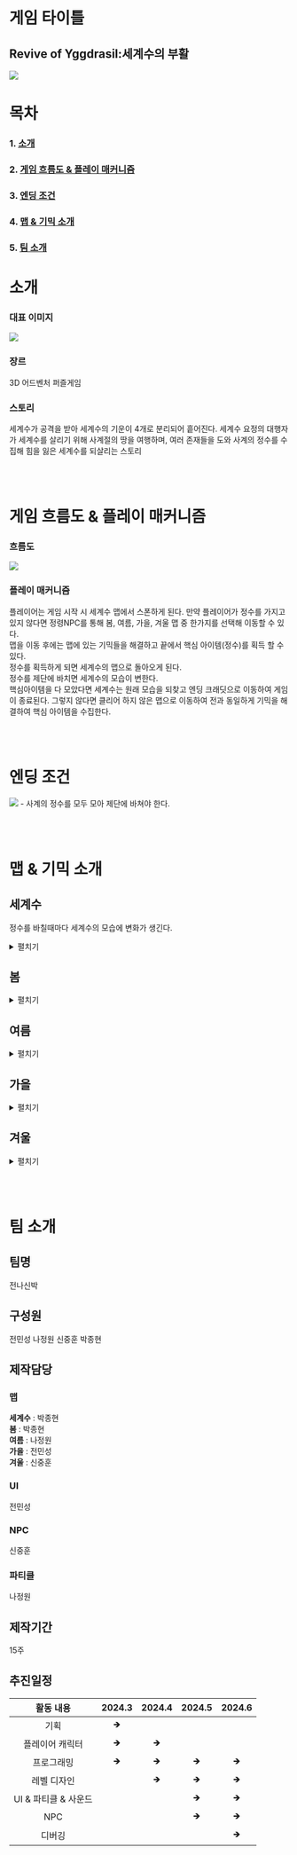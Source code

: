 # 게임 타이틀
## Revive of Yggdrasil:세계수의 부활
<img src="./image/Yggdrasil_타이틀.png">

# 목차
### 1. [소개](#소개)
### 2. [게임 흐름도 & 플레이 매커니즘](#게임-흐름도--플레이-매커니즘)
### 3. [엔딩 조건](#엔딩-조건)
### 4. [맵 & 기믹 소개](#맵--기믹-소개)
### 5. [팀 소개](#팀-소개)

# 소개

### 대표 이미지
<img src="./image/Yggdrasil_대표이미지.jpg">

### 장르

3D 어드벤처 퍼즐게임

### 스토리

세계수가 공격을 받아 세계수의 기운이 4개로 분리되어 흩어진다. 세계수 요정의 대행자가 세계수를 살리기 위해 사계절의 땅을 여행하며, 여러 존재들을 도와 사계의 정수를 수집해 힘을 잃은 세계수를 되살리는 스토리

<br><br>

# 게임 흐름도 & 플레이 매커니즘

### 흐름도
  <img src="./image/캡스톤 흐름도.png">
  
### 플레이 매커니즘
  플레이어는 게임 시작 시 세계수 맵에서 스폰하게 된다. 만약 플레이어가 정수를 가지고 있지 않다면 정령NPC를 통해 봄, 여름, 가을, 겨울 맵 중 한가지를 선택해 이동할 수 있다.<br>
  맵을 이동 후에는 맵에 있는 기믹들을 해결하고 끝에서 핵심 아이템(정수)를 획득 할 수 있다.<br>
  정수를 획득하게 되면 세계수의 맵으로 돌아오게 된다.<br>
  정수를 제단에 바치면 세계수의 모습이 변한다.<br>
  핵심아이템을 다 모았다면 세계수는 원래 모습을 되찾고 엔딩 크래딧으로 이동하여 게임이 종료된다. 그렇지 않다면 클리어 하지 않은 맵으로 이동하여 전과 동일하게 기믹을 해결하여 핵심 아이템을 수집한다.<br>

<br><br>

# 엔딩 조건

<img src="./image/정수.png">
- 사계의 정수를 모두 모아 제단에 바쳐야 한다.

<br><br>

# 맵 & 기믹 소개

## 세계수
정수를 바칠때마다 세계수의 모습에 변화가 생긴다.
  
<details>
    <summary>펼치기</summary>
  
<h2>초기 모습</h2>

- 전체적으로 맵이 어두우며 세계수가 힘을 잃은 모습
<img src="./image/세계수_초기.png">

### 봄의 정수 수집

- 세계수의 잎이 돋아난 모습
<img src="./image/세계수_봄.png">

### 여름의 정수 수집
- 세계수의 폭포가 생겨난 모습
<img src="./image/세계수_여름.png">

### 가을의 정수 수집
- 맵의 비가 그친 모습
<img src="./image/세계수_가을.png">

### 겨울의 정수 수집
- 맵의 하늘이 밝아진 모습
<img src="./image/세계수_겨울.png">

### 모두 수집
- 세계수가 완전히 회복한 모습
<img src="./image/세계수_완.png">

</details>

## 봄

<details>
    <summary>펼치기</summary>

### 맵
- 봄의 정원
<img src="./image/봄_맵.png">

### 돌 옮기기
- 발판의 숫자에 맞춰 돌 옮기기
<img src="./image/봄_기믹1.png">

### 참새 둥지 만들기
- 나뭇가지, 깃털, 알을 모아 둥지 복원
<img src="./image/봄_기믹2.png">

### 미로 쥐
- 토마토를 이용해 쥐를 유인하여 버튼 누르기
<img src="./image/봄_기믹3.png">

### 폭탄꽃으로 폭탄 제작
- 폭탄꽃을 기계에 넣어 폭탄 제작
<img src="./image/봄_기믹6.png">

### 바위 파괴 & 벌 옮기기
- 폭탄으로 바위 제거 후 벌이 좋아하는 꽃을 가지고 꽃가루 옮기기
<img src="./image/봄_기믹4.png">

### 밸브 고치기
- 스프링클러를 작동하기 위해 맵에 숨겨진 손잡이를 찾아 밸브 고치기
<img src="./image/봄_기믹7.png">

### 고라니 & 거름
- 고라니의 공격을 유도해 나무의 열매를 구해 거름 제작
<img src="./image/봄_기믹8.png">

### 꽃 피우기
- 꽃가루, 물, 거름을 모아 꽃을 피워 봄의 정수 획득
<img src="./image/봄_기믹5.png">

</details>

## 여름

<details>
    <summary>펼치기</summary>

### 맵
- 난파된 배들이 있는 섬
<img src="./image/여름_맵.png">

### 무덤 만들기
- 유골을 모아서 무덤 제작
<img src="./image/여름_기믹2.png">

### 미로 탈출
- 미로를 탈출해 열쇠 구하기
<img src="./image/여름_기믹3.png">

### 보물방 열기
- 열쇠로 보물방 문 열기
<img src="./image/여름_기믹1.png">

</details>

## 가을

<details>
    <summary>펼치기</summary>

### 맵
- 가을 농장
<img src="./image/가을_맵.png">

### 문 열기
- 점프 패드를 옮겨 높은 곳에 있는 열쇠 구하기
<img src="./image/가을_기믹1.png">

### 스위치 퍼즐
- 버튼을 모두 눌린 버튼으로 변경
<img src="./image/가을_기믹2.png">

### 여우 몰이
- 밭에 숨어있는 여우를 여우집으로 몰이
<img src="./image/가을_기믹3.png">

### 곰 퇴치
- 맵에 숨겨져 있는 돌들을 찾아 곰에게 던져 퇴치
<img src="./image/가을_기믹4.png">

</details>

## 겨울

<details>
    <summary>펼치기</summary>

### 맵
- 눈사람 마을
<img src="./image/겨울_맵.png">

### 얼음벽 녹이기
- 장작불로 얼음벽 녹이기
<img src="./image/겨울_기믹1.png">

### 레이저 퍼즐
- 레이저의 경로를 바꿔 지정된 곳에 닿게 하기
<img src="./image/겨울_기믹2.png">

### 눈사람 찾기
- 돌아가는 미로에 숨어있는 눈사람 찾기
<img src="./image/겨울_기믹3.png">

### 꼬마 눈사람 데려오기
- 맵에 있는 꼬마 눈사람을 큰 눈사람에게 데려가기
<img src="./image/겨울_기믹4.png">

</details>

<br><br>

# 팀 소개

## 팀명
전나신박

## 구성원
전민성
나정원
신중훈
박종현

## 제작담당
### 맵
<b>세계수</b> : 박종현<br>
<b>봄</b> : 박종현<br>
<b>여름</b> : 나정원<br>
<b>가을</b> : 전민성<br>
<b>겨울</b> : 신중훈
### UI
전민성
### NPC
신중훈
### 파티클
나정원

## 제작기간
15주

## 추진일정

| 활동 내용 | 2024.3  | 2024.4 | 2024.5 | 2024.6 |
|:----:|:----:|:----:|:----:|:----:|
| 기획 | 🡺 | | | |
| 플레이어 캐릭터 | 🡺 | 🡺 | | |
| 프로그래밍 | 🡺 | 🡺 | 🡺 | 🡺 |
| 레벨 디자인 | | 🡺 | 🡺 | 🡺 |
| UI & 파티클 & 사운드 | | | 🡺 | 🡺 |
| NPC | | | 🡺 | 🡺 |
| 디버깅 | | | | 🡺 |

